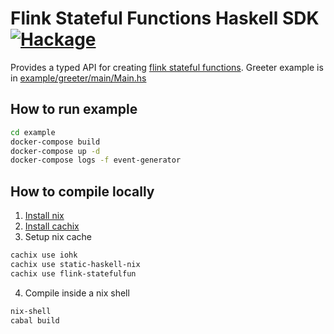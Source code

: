 # Flink Stateful Functions Haskell SDK [![Hackage](https://img.shields.io/hackage/v/flink-statefulfun.svg)](https://hackage.haskell.org/package/flink-statefulfun)

Provides a typed API for creating [flink stateful functions](https://flink.apache.org/news/2020/04/07/release-statefun-2.0.0.html). Greeter example is in [example/greeter/main/Main.hs](example/greeter/main/Main.hs)

## How to run example

```bash
cd example
docker-compose build
docker-compose up -d
docker-compose logs -f event-generator
```

## How to compile locally

1. [Install nix](https://nixos.org/download.html)
2. [Install cachix](https://github.com/cachix/cachix#installation)
3. Setup nix cache 
```bash
cachix use iohk
cachix use static-haskell-nix
cachix use flink-statefulfun
```
4. Compile inside a nix shell
```bash
nix-shell
cabal build
```